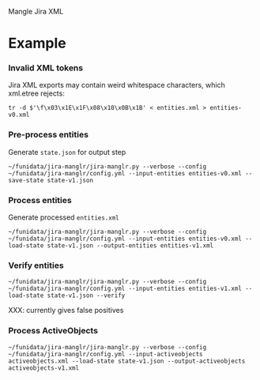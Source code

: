 Mangle Jira XML

# Example

### Invalid XML tokens

Jira XML exports may contain weird whitespace characters, which xml.etree rejects:

    tr -d $'\f\x03\x1E\x1F\x08\x10\x0B\x1B' < entities.xml > entities-v0.xml

### Pre-process entities

Generate `state.json` for output step

    ~/funidata/jira-manglr/jira-manglr.py --verbose --config ~/funidata/jira-manglr/config.yml --input-entities entities-v0.xml --save-state state-v1.json

### Process entities

Generate processed `entities.xml`

    ~/funidata/jira-manglr/jira-manglr.py --verbose --config ~/funidata/jira-manglr/config.yml --input-entities entities-v0.xml --load-state state-v1.json --output-entities entities-v1.xml

### Verify entities

    ~/funidata/jira-manglr/jira-manglr.py --verbose --config ~/funidata/jira-manglr/config.yml --input-entities entities-v1.xml --load-state state-v1.json --verify

XXX: currently gives false positives

### Process ActiveObjects

    ~/funidata/jira-manglr/jira-manglr.py --verbose --config ~/funidata/jira-manglr/config.yml --input-activeobjects activeobjects.xml --load-state state-v1.json --output-activeobjects activeobjects-v1.xml
